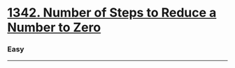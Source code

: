 # [1342. Number of Steps to Reduce a Number to Zero](https://leetcode.com/problems/number-of-steps-to-reduce-a-number-to-zero/)
### Easy
---
